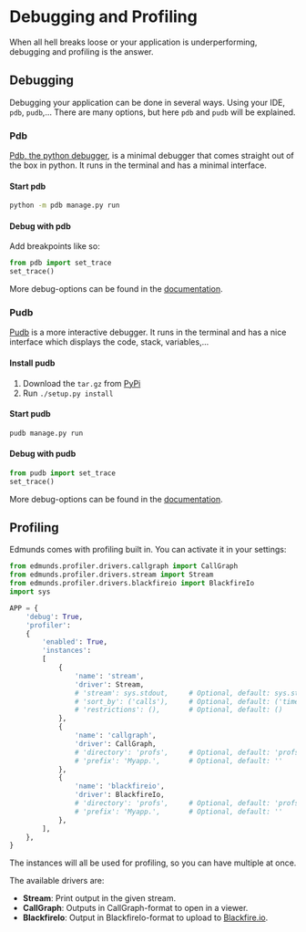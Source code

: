 
# Debugging and Profiling

When all hell breaks loose or your application is underperforming, debugging and profiling is the answer.


## Debugging

Debugging your application can be done in several ways. Using your IDE, `pdb`, `pudb`,... There are many options, but here `pdb` and `pudb` will be explained.

### Pdb

[Pdb, the python debugger](https://docs.python.org/2/library/pdb.html), is a minimal debugger that comes straight out of the box in python. It runs in the terminal and has a minimal interface.

#### Start pdb

```bash
python -m pdb manage.py run
```

#### Debug with pdb

Add breakpoints like so:
```python
from pdb import set_trace
set_trace()
```

More debug-options can be found in the [documentation](https://docs.python.org/2/library/pdb.html).

### Pudb

[Pudb](https://pypi.python.org/pypi/pudb) is a more interactive debugger. It runs in the terminal and has a nice interface which displays the code, stack, variables,...

#### Install pudb

1. Download the `tar.gz` from [PyPi](https://pypi.python.org/pypi/pudb)
2. Run `./setup.py install`

#### Start pudb

```bash
pudb manage.py run
```

#### Debug with pudb

```python
from pudb import set_trace
set_trace()
```

More debug-options can be found in the [documentation](https://pypi.python.org/pypi/pudb).


## Profiling

Edmunds comes with profiling built in. You can activate it in your settings:
```python
from edmunds.profiler.drivers.callgraph import CallGraph
from edmunds.profiler.drivers.stream import Stream
from edmunds.profiler.drivers.blackfireio import BlackfireIo
import sys

APP = {
    'debug': True,
    'profiler':
    {
        'enabled': True,
        'instances':
        [
            {
                'name': 'stream',
                'driver': Stream,
                # 'stream': sys.stdout, 	# Optional, default: sys.stdout
                # 'sort_by': ('calls'), 	# Optional, default: ('time', 'calls')
                # 'restrictions': (), 		# Optional, default: ()
            },
            {
                'name': 'callgraph',
                'driver': CallGraph,
                # 'directory': 'profs', 	# Optional, default: 'profs'
                # 'prefix': 'Myapp.', 		# Optional, default: ''
            },
            {
                'name': 'blackfireio',
                'driver': BlackfireIo,
                # 'directory': 'profs', 	# Optional, default: 'profs'
                # 'prefix': 'Myapp.', 		# Optional, default: ''
            },
        ],
    },
}
```
The instances will all be used for profiling, so you can have multiple at once.

The available drivers are:
- **Stream**: Print output in the given stream.
- **CallGraph**: Outputs in CallGraph-format to open in a viewer.
- **BlackfireIo**: Output in BlackfireIo-format to upload to [Blackfire.io](https://blackfire.io/).